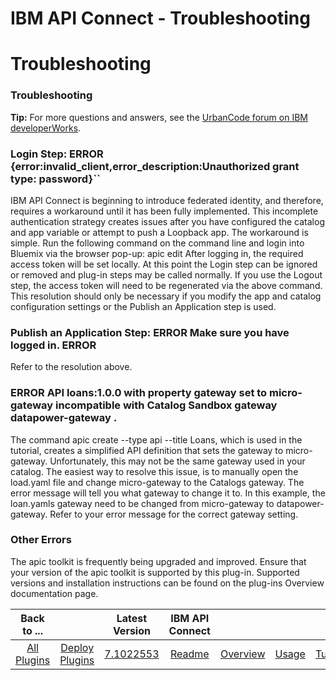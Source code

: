 
IBM API Connect - Troubleshooting
=================================

# Troubleshooting



### Troubleshooting




 


**Tip:** For more questions and answers, see the [UrbanCode forum on IBM developerWorks](https://developer.ibm.com/answers/smart-spaces/23/urbancode.html "UrbanCode forum").


### Login Step: ERROR {error:invalid\_client,error\_description:Unauthorized grant type: password}``



IBM API Connect is beginning to introduce federated identity, and therefore, requires a workaround until it has been fully implemented. This incomplete authentication strategy creates issues after you have configured the catalog and app variable or attempt to push a Loopback app. The workaround is simple. Run the following command on the command line and login into Bluemix via the browser pop-up: apic edit After logging in, the required access token will be set locally. At this point the Login step can be ignored or removed and plug-in steps may be called normally. If you use the Logout step, the access token will need to be regenerated via the above command. This resolution should only be necessary if you modify the app and catalog configuration settings or the Publish an Application step is used.



### Publish an Application Step: ERROR Make sure you have logged in. ERROR


Refer to the resolution above.



### ERROR API loans:1.0.0 with property gateway set to micro-gateway incompatible with Catalog Sandbox gateway datapower-gateway .



The command apic create --type api --title Loans, which is used in the tutorial, creates a simplified API definition that sets the gateway to micro-gateway. Unfortunately, this may not be the same gateway used in your catalog. The easiest way to resolve this issue, is to manually open the load.yaml file and change micro-gateway to the Catalogs gateway. The error message will tell you what gateway to change it to. In this example, the loan.yamls gateway need to be changed from micro-gateway to datapower-gateway. Refer to your error message for the correct gateway setting.



### Other Errors



The apic toolkit is frequently being upgraded and improved. Ensure that your version of the apic toolkit is supported by this plug-in. Supported versions and installation instructions can be found on the plug-ins Overview documentation page.




|Back to ...||Latest Version|IBM API Connect ||||||
| :---: | :---: | :---: | :---: | :---: | :---: | :---: | :---: | :---: |
|[All Plugins](../../index.md)|[Deploy Plugins](../README.md)|[7.1022553](https://raw.githubusercontent.com/UrbanCode/IBM-UCD-PLUGINS/main/files/apiconnect/apiconnect-7.1022553.zip)|[Readme](README.md)|[Overview](overview.md)|[Usage](usage.md)|[Tutorials](tutorials.md)|[Steps](steps.md)|[Downloads](downloads.md)|
